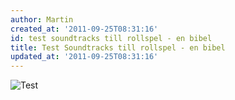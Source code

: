 ```yaml
---
author: Martin
created_at: '2011-09-25T08:31:16'
id: test soundtracks till rollspel - en bibel
title: Test Soundtracks till rollspel - en bibel
updated_at: '2011-09-25T08:31:16'
---
```

<img src="http://mytutorblog.org/wp-content/uploads/2011/05/Prepare-for-a-test.jpg" title="Test" class="alignright" />